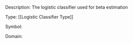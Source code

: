 Description: The logistic classifier used for beta estimation

Type: [[Logistic Classifier Type]]

Symbol: 

Domain: 

